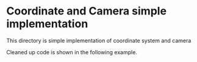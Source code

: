 # Coordinate and Camera simple implementation

This directory is simple implementation of coordinate system and camera

Cleaned up code is shown in the following example.